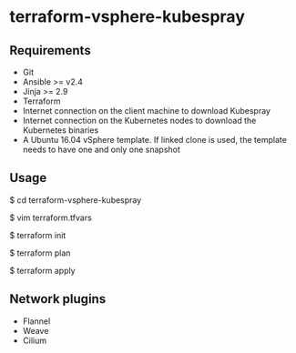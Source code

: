 # terraform-vsphere-kubespray

## Requirements

* Git
* Ansible >= v2.4
* Jinja >= 2.9
* Terraform
* Internet connection on the client machine to download Kubespray
* Internet connection on the Kubernetes nodes to download the Kubernetes binaries
* A Ubuntu 16.04 vSphere template. If linked clone is used, the template needs to have one and only one snapshot

## Usage

$ cd terraform-vsphere-kubespray

$ vim terraform.tfvars

$ terraform init

$ terraform plan

$ terraform apply

## Network plugins

* Flannel
* Weave
* Cilium

